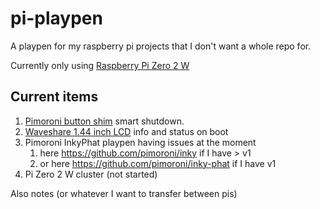 # pi-playpen
A playpen for my raspberry pi projects that I don't want a whole repo for.

Currently only using [Raspberry Pi Zero 2 W](https://www.raspberrypi.com/products/raspberry-pi-zero-2-w/)

## Current items
1. [Pimoroni button shim](https://github.com/pimoroni/button-shim) smart shutdown.
1. [Waveshare 1.44 inch LCD](https://www.waveshare.com/wiki/1.44inch_LCD_HAT) info and status on boot 
1. Pimoroni InkyPhat playpen having issues at the moment
   1. here https://github.com/pimoroni/inky if I have > v1
   1. or here https://github.com/pimoroni/inky-phat if I have v1
1. Pi Zero 2 W cluster (not started) 

Also notes (or whatever I want to transfer between pis)
